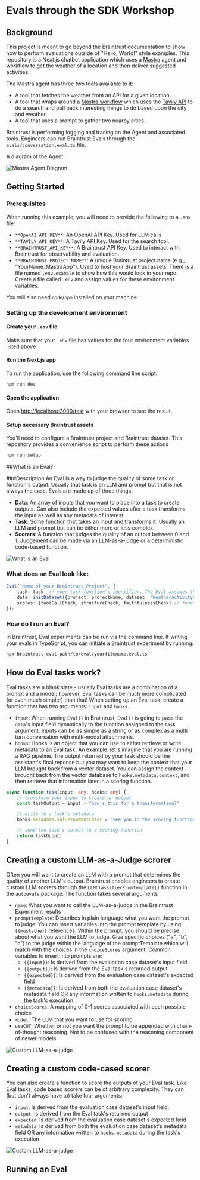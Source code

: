 # Evals through the SDK Workshop

## Background

This project is meant to go beyond the Braintrust documentation to show how to perform evaluations outside of "Hello, World!" style examples. This repository is a Next.js chatbot application which uses a [Mastra](https://mastra.ai/en/docs) agent and workflow to get the weather of a location and then deliver suggested activities.

The Mastra agent has three two tools available to it:
- A tool that fetches the weather from an API for a given location.
- A tool that wraps around a [Mastra workflow](https://mastra.ai/en/docs/workflows/overview) which uses the [Tavily API](https://docs.tavily.com/welcome) to do a search and pull back interesting things to do based upon the city and weather.
- A tool that uses a prompt to gather two nearby cities.

Braintrust is performing logging and tracing on the Agent and associated tools. Engineers can run Braintrust Evals through the `evals/conversation.eval.ts` file.

A diagram of the Agent:

![Mastra Agent Diagram](assets/MastraApp.png)


## Getting Started
### Prerequisites
When running this example, you will need to provide the following to a `.env` file:
- `**OpenAI_API_KEY**`: An OpenAI API Key. Used for LLM calls
- `**TAVILY_API_KEY**`: A Tavily API Key. Used for the search tool.
- `**BRAINTRUST_API_KEY**`: A Braintrust API Key. Used to interact with Braintrust for observability and evaluation.
- `**BRAINTRUST_PROJECT_NAME**`: A unique Braintrust project name (e.g., "YourName_MastraApp"). Used to host your Braintrust assets.
There is a file named `.env.example` to show how this would look in your repo. Create a file called `.env` and assign values for these environment variables.

You will also need `node`/`npm` installed on your machine.

### Setting up the development environment

#### Create your `.env` file
Make sure that your `.env` file has values for the four environment variables listed above

#### Run the Next.js app
To run the application, use the following command line script:

```bash
npm run dev
```
#### Open the application
Open [http://localhost:3000/test](http://localhost:3000/test) with your browser to see the result.

#### Setup necessary Braintrust assets

You'll need to configure a Braintrust project and Braintrust dataset. This repository provides a convenience script to perform these actions

```bash
npm run setup
```

##What is an Eval?

###Description
An Eval is a way to judge the quality of some task or function's output. Usually that task is an LLM and prompt but that is not always the case. Evals are made up of three things:
- **Data**: An array of inputs that you want to place into a task to create outputs. Can also include the expected values after a task transforms the input as well as any metadata of interest.
- **Task**: Some function that takes an input and transforms it. Usually an LLM and prompt but can be either more or less complex.
- **Scorers**: A function that judges the quality of an output between 0 and 1. Judgement can be made via an LLM-as-a-judge or a deterministic code-based function.

![What is an Eval](assets/WhatIsAnEval.png)

### What does an Eval look like:

```typescript
Eval("Name of your Braintrust Project", {
    task: task, // your task function's identifier. The Eval assumes that the tasks has arguments of input and hooks
    data: initDataset({project: projectName, dataset: "WeatherActivityDataset"}), // your data with inputs and optional metadata and expected fields. This example pulls a dataset from Braintrust directly however you can load any data into an Eval as long as it has a field called "input"
    scores: [toolCallCheck, structureCheck, faithfulnessCheck] // function identifiers for scores.
});
```

### How do I run an Eval?

In Braintrust, Eval experiments can be run via the command line. If writing your evals in TypeScript, you can initiate a Braintrust experiment by running:

```bash
npx braintrust eval path/to/eval/yourfilename.eval.ts
```

## How do Eval tasks work?

Eval tasks are a blank slate - usually Eval tasks are a combination of a prompt and a model; however, Eval tasks can be much more complicated (or even much simpler) than that! When setting up an Eval task, create a function that has two arguments: `input` and `hooks`.
- `input`: When running `Eval()` in Braintrust, `Eval()` is going to pass the `data`'s input field dynamically to the function assigned to the `task` argument. Inputs can be as simple as a string or as complex as a multi turn conversation with multi-modal attachments. 
- `hooks`: Hooks is an object that you can use to either retrieve or write metadata to an Eval task. An example: let's imagine that you are running a RAG pipeline. The output returned by your task should be the assistant's final reponse but you may want to keep the context that your LLM brought back from a vector dataset. You can assign the context brought back from the vector database to `hooks.metadata.context`, and then retrieve that information later in a scoring function.

```typescript
async function task(input: any, hooks: any) {
    // transform your input to create an output
    const taskOutput = input + "how's this for a transformation?"

    // write to a task's metadata
    hooks.metadata.valueYouWantLater = "See you in the scoring function!"

    // send the task's output to a scoring function
    return taskOuput;
}
```

## Creating a custom LLM-as-a-Judge scrorer

Often you will want to create an LLM with a prompt that determines the quality of another LLM's output. Braintrust enables engineers to create custom LLM scorers through the `LLMClassifierFromTemplate()` function in the `autoevals` package. The function takes several arguments
- `name`: What you want to call the LLM-as-a-judge in the Braintrust Experiment results
-  `promptTemplate`: Describes in plain language what you want the prompt to judge. You can insert variables into the prompt template by using  `{{mustache}}` references. Within the prompt, you should be precise about what you want the LLM to judge. Give specific choices ("a", "b", "c") to the judge within the language of the promptTemplate which will match with the choices in the `choiceScores` argument. Common variables to insert into prompts are:
    - `{{input}}`: Is derived from the evaluation case dataset's input field.
    - `{{output}}`: Is derived from the Eval task's returned output
    - `{{expected}}`: Is derived from the evaluation case dataset's expected field
    - `{{metadata}}`: Is derived from both the evaluation case dataset's metadata field OR any information written to `hooks.metadata` during the task's execution
- `choiceScores`: A mapping of 0-1 scores associated with each possible choice
- `model`: The LLM that you want to use for scoring
- `useCOT`: Whether or not you want the prompt to be appended with chain-of-thought reasoning. Not to be confused with the reasoning component of newer models

![Custom LLM-as-a-judge](assets/AnatomyOfLLMJudge.png)

## Creating a custom code-cased scorer

You can also create a function to score the outputs of your Eval task. Like Eval tasks, code based scorers can be of arbitrary complexity. They can (but don't always have to) take four arguments:
- `input`: Is derived from the evaluation case dataset's input field.
- `output`: Is derived from the Eval task's returned output
- `expected`: Is derived from the evaluation case dataset's expected field
- `metadata`: Is derived from both the evaluation case dataset's metadata field OR any information written to `hooks.metadata` during the task's execution

![Custom LLM-as-a-judge](assets/AnatomyOfCodeBasedScorer.png)

## Running an Eval






